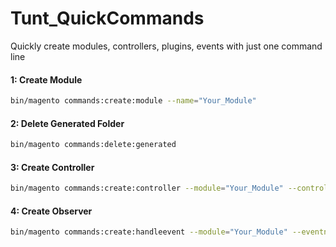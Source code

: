 # Tunt_QuickCommands
Quickly create modules, controllers, plugins, events with just one command line

#### 1: Create Module

```bash
bin/magento commands:create:module --name="Your_Module"
```

#### 2: Delete Generated Folder

```bash
bin/magento commands:delete:generated
```

#### 3: Create Controller

```bash
bin/magento commands:create:controller --module="Your_Module" --controller="Your\Module\Controller\ControllerName\ActionName"
```

#### 4: Create Observer
```bash
bin/magento commands:create:handleevent --module="Your_Module" --eventname"eventname_to_catch" --observername="your_observername" --instance="Your\Module\Observer\Event"
```
